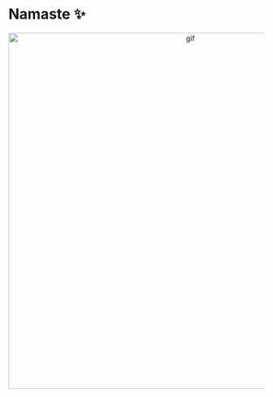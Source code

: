 # Namaste ✨

<div align="center">
<img hight="300" width="700" alt="gif" align="center" src="https://github.com/itsNishalShah/itsNishalShah/blob/main/assets/top.gif">
</div>

<!--
**itsNishalShah/itsNishalShah** is a ✨ _special_ ✨ repository because its `README.md` (this file) appears on your GitHub profile.

Here are some ideas to get you started:

- 🔭 I’m currently working on ...
- 🌱 I’m currently learning ...
- 👯 I’m looking to collaborate on ...
- 🤔 I’m looking for help with ...
- 💬 Ask me about ...
- 📫 How to reach me: ...
- 😄 Pronouns: ...
- ⚡ Fun fact: ...
-->
